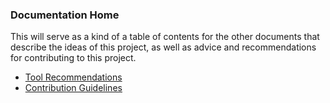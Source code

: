 ### Documentation Home

This will serve as a kind of a table of contents
for the other documents that describe the ideas of this project,
as well as advice and recommendations for contributing to this project.

- [Tool Recommendations](./recommended_tools.md)
- [Contribution Guidelines](./contributing_guidelines.md)
